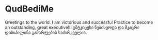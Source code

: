 # QudBediMe

Greetings to the world. I am victorious and successful
Practice to become an outstanding, great executive!!!
უმტკიცესი ნებისყოფა და მკაცრი დისიპილინა გამარჯვების საძირკველია. 
